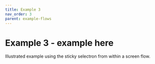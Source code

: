 ```yaml
---
title: Example 3
nav_order: 3
parent: example-flows
---
```


# Example 3 - example here

Illustrated example using the sticky selectron from within a screen flow.

